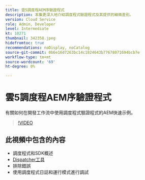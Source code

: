 ```yaml
---
title: 雲5調度程AEM序驗證程式
description: 本集更深入地介紹調度程式驗證程式及其提供的細微差別。
version: Cloud Service
role: Admin, Developer
level: Intermediate
kt: 10271
thumbnail: 342358.jpeg
hidefromtoc: true
recommendations: noDisplay, noCatalog
source-git-commit: 0b6e16d7263bc14c1824643b77678071694bcb7e
workflow-type: tm+mt
source-wordcount: '69'
ht-degree: 0%

---
```


# 雲5調度程AEM序驗證程式

有關如何在開發工作流中使用調度程式驗證程式的AEM快速示例。

>[!VIDEO](https://video.tv.adobe.com/v/342358)

## 此視頻中包含的內容

+ 調度程式和SDK概述
+ [Dispatcher工具](https://experienceleague.adobe.com/docs/experience-manager-cloud-service/content/implementing/content-delivery/validation-debug.html)
+ 排除錯誤
+ 使用調度程式日誌和運行模式進行調試